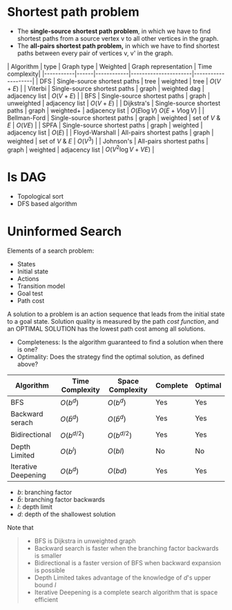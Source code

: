 # Shortest path problem
* The **single-source shortest path problem**, in which we have to find shortest paths from a source vertex v to all other vertices in the graph.
* The **all-pairs shortest path problem,** in which we have to find shortest paths between every pair of vertices v, v' in the graph.

| Algorithm | type | Graph type | Weighted | Graph representation | Time complexity|
|-----------|------|------------|----------------------|--------------------|
| DFS | Single-source shortest paths | tree | weighted | tree | $O(V + E)$ |
| Viterbi | Single-source shortest paths | graph | weighted dag | adjacency list | $O(V + E)$ |
| BFS | Single-source shortest paths | graph | unweighted | adjacency list | $O(V + E)$ |
| Dijkstra's | Single-source shortest paths | graph | weighted+ | adjacency list | $O(E \log V)$ $O(E + V \log V)$ |
| Bellman-Ford | Single-source shortest paths | graph | weighted | set of $V$ & $E$ | $O(VE)$ |
| SPFA | Single-source shortest paths | graph | weighted | adjacency list | $O(E)$ |
| Floyd-Warshall | All-pairs shortest paths | graph | weighted | set of $V$ & $E$ | $O(V^3)$ |
| Johnson's | All-pairs shortest paths | graph | weighted | adjacency list | $O(V^2\log V + VE)$ |

# Is DAG
* Topological sort
* DFS based algorithm

# Uninformed Search
Elements of a search problem: 

* States
* Initial state
* Actions
* Transition model
* Goal test
* Path cost

A solution to a problem is an action sequence that leads from the initial state to a goal state. Solution quality is measured by the path *cost function*, and an OPTIMAL SOLUTION has the lowest path cost among all solutions.

* Completeness: Is the algorithm guaranteed to find a solution when there is one?
* Optimality: Does the strategy find the optimal solution, as defined above?


| Algorithm | Time Complexity | Space Complexity | Complete | Optimal |
|---------------------|--------------|--------------|-----|-----|
| BFS                 | $O(b^d)$     | $O(b^d)$     | Yes | Yes |
| Backward serach     | $O(\bar b^d)$| $O(\bar b^d)$| Yes | Yes |
| Bidirectional       | $O(b^{d/2})$ | $O(b^{d/2})$ | Yes | Yes |
| Depth Limited       | $O(b^l)$     | $O(bl)$      | No  | No  |
| Iterative Deepening | $O(b^d)$     | $O(bd)$      | Yes | Yes |

* $b$: branching factor
* $\bar b$: branching factor backwards
* $l$: depth limit
* $d$: depth of the shallowest solution

Note that 

> * BFS is Dijkstra in unweighted graph
> * Backward search is faster when the branching factor backwards is smaller
> * Bidirectional is a faster version of BFS when backward expansion is possible
> * Depth Limited takes advantage of the knowledge of $d$'s upper bound $l$
> * Iterative Deepening is a complete search algorithm that is space efficient
